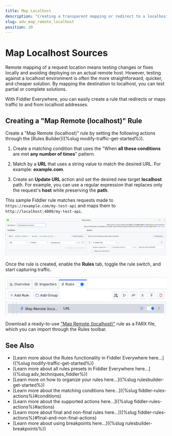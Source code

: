 ```yaml
---
title: Map Localhost
description: "Creating a transparent mapping or redirect to a localhost location while using Fiddler's rules."
slug: adv_map_remote_localhost
position: 20
---
```


# Map Localhost Sources

Remote mapping of a request location means testing changes or fixes locally and avoiding deploying on an actual remote host. However, testing against a localhost environment is often the more straightforward, quicker, and cheaper solution. By mapping the destination to localhost, you can test partial or complete solutions.

With Fiddler Everywhere, you can easily create a rule that redirects or maps traffic to and from localhost addresses.

## Creating a "Map Remote (localhost)" Rule

Create a "Map Remote (localhost)" rule by setting the following actions through the [Rules Builder]({%slug modify-traffic-get-started%}).

1. Create a matching condition that uses the "When **all these conditions** are met **any number of times**" pattern. 

1. Match by a **URL** that uses a string value to match the desired URL. For example: **example.com**.

1. Create an **Update URL** action and set the desired new target **localhost** path. For example, you can use a regular expression that replaces only the request's **host** while preserving the **path**.

This sample Fiddler rule matches requests made to `https://example.com/my-test-api` and maps them to `http://localhost:4000/my-test-api`.

![Creating "Map Remote (localhost)" rule](../../images/advanced/adv-map-remote-localhost.png)

Once the rule is created, enable the **Rules** tab, toggle the rule switch, and start capturing traffic.

![Activating the "Map Remote (localhost)" rule](../../images/advanced/adv-map-remote-localhost-active.png)

Download a ready-to-use <a href="https://github.com/telerik/fiddler-everywhere/tree/master/rules/map-remote-localhost" target="_blank">"Map Remote (localhost)"</a> rule as a FARX file, which you can import through the Rules toolbar.
 
## See Also

* [Learn more about the Rules functionality in Fiddler Everywhere here...]({%slug modify-traffic-get-started%})
* [Learn more about all rules presets in Fiddler Everywhere here...]({%slug adv_techniques_fiddler%})
* [Learn more on how to organize your rules here...]({%slug rulesbuilder-get-started%})
* [Learn more about the matching conditions here...]({%slug fiddler-rules-actions%}#conditions)
* [Learn more about the supported actions here...]({%slug fiddler-rules-actions%}#actions)
* [Learn more about final and non-final rules here...]({%slug fiddler-rules-actions%}#final-and-non-final-actions)
* [Learn more about using breakpoints here...]({%slug rulesbuilder-breakpoints%})